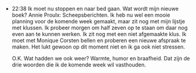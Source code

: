 - 22:38	Ik moet nu stoppen en naar bed gaan. Wat wordt mijn nieuwe boek? Annie Proulx: Scheepsberichten. Ik heb nu wel een mooie planning voor de komende week gemaakt, maar zit nog met mijn lijstje met klussen. Ik probeer morgen om half zeven op te staan om daar nog even aan te kunnen werken. Ik zit nog met een niet afgemaakte klus. Ik moet met Monique Corsten bellen en proberen een nieuwe afspraak te maken. Het lukt gewoon op dit moment niet en ik ga ook niet stressen.
  
  O.K. Wat hadden we ook weer? Warmte, humor en braafheid. Dat zijn de drie woorden die ik de komende week wil vasthouden.